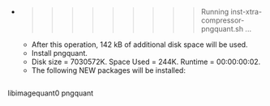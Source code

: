 * >>>>>>>>> Running inst-xtra-compressor-pngquant.sh ...
  * After this operation, 142 kB of additional disk space will be used.
  * Install pngquant.
  * Disk size = 7030572K. Space Used = 244K. Runtime = 00:00:00:02.
  * The following NEW packages will be installed:
  ```bash
libimagequant0 pngquant
  ```
